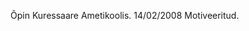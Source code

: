 Õpin Kuressaare Ametikoolis.
14/02/2008
Motiveeritud.

<!---
jasperju1/jasperju1 is a ✨ special ✨ repository because its `README.md` (this file) appears on your GitHub profile.
You can click the Preview link to take a look at your changes.
--->
